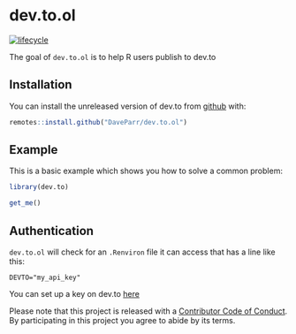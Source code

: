 # dev.to.ol

<!-- badges: start -->
[![lifecycle](https://img.shields.io/badge/lifecycle-experimental-orange.svg)](https://www.tidyverse.org/lifecycle/#experimental)
<!-- badges: end -->

The goal of `dev.to.ol` is to help R users publish to dev.to

## Installation

You can install the unreleased version of dev.to from [github](www.github.com) with:

``` r
remotes::install.github("DaveParr/dev.to.ol")
```

## Example

This is a basic example which shows you how to solve a common problem:

``` r
library(dev.to)

get_me()
```

## Authentication

`dev.to.ol` will check for an `.Renviron` file it can access that has a line like this:

```
DEVTO="my_api_key"
```

You can set up a key on dev.to [here](https://dev.to/settings/account)

Please note that this project is released with a [Contributor Code of Conduct](CODE_OF_CONDUCT.md).
By participating in this project you agree to abide by its terms.
